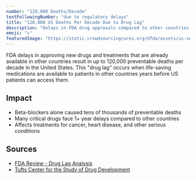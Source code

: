 ```yaml
---
number: "120,000 Deaths/Decade"
textFollowingNumber: "due to regulatory delays"
title: "120,000 US Deaths Per Decade Due to Drug Lag"
description: "Delays in FDA drug approvals compared to other countries result in up to 120,000 preventable deaths per decade"
emoji: "☠️"
featuredImage: "https://static.crowdsourcingcures.org/dfda/assets/us-swiss-life-expectancy-drug-approvals.png"
---
```


FDA delays in approving new drugs and treatments that are already available in other countries result in up to 120,000 preventable deaths per decade in the United States. This "drug lag" occurs when life-saving medications are available to patients in other countries years before US patients can access them.

## Impact

* Beta-blockers alone caused tens of thousands of preventable deaths
* Many critical drugs face 1+ year delays compared to other countries
* Affects treatments for cancer, heart disease, and other serious conditions

## Sources
- [FDA Review - Drug Lag Analysis](https://www.fdareview.org/features/references/#gieringer85)
- [Tufts Center for the Study of Drug Development](http://csdd.tufts.edu/databases) 